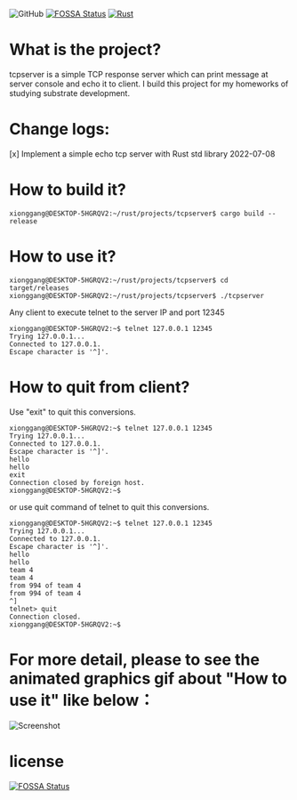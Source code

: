 ![GitHub](https://img.shields.io/github/license/tomxiong/tcpserver)
[![FOSSA Status](https://app.fossa.com/api/projects/git%2Bgithub.com%2Ftomxiong%2Ftcpserver.svg?type=shield)](https://app.fossa.com/projects/git%2Bgithub.com%2Ftomxiong%2Ftcpserver?ref=badge_shield)
[![Rust](https://github.com/tomxiong/tcpserver/actions/workflows/test.yml/badge.svg?branch=main)](https://github.com/tomxiong/tcpserver/actions/workflows/test.yml)

# What is the project? 
tcpserver is a simple TCP response server which can print message at server console and echo it to client.
I build this project for my homeworks of studying substrate development.

# Change logs:
 [x] Implement a simple echo tcp server with Rust std library 2022-07-08  

# How to build it?
```shell
xionggang@DESKTOP-5HGRQV2:~/rust/projects/tcpserver$ cargo build --release
```
# How to use it?
```shell
xionggang@DESKTOP-5HGRQV2:~/rust/projects/tcpserver$ cd target/releases
xionggang@DESKTOP-5HGRQV2:~/rust/projects/tcpserver$ ./tcpserver
```
Any client to execute telnet to the server IP and port 12345
```shell
xionggang@DESKTOP-5HGRQV2:~$ telnet 127.0.0.1 12345
Trying 127.0.0.1...
Connected to 127.0.0.1.
Escape character is '^]'.

```
# How to quit from client?
Use "exit" to quit this conversions.
```shell
xionggang@DESKTOP-5HGRQV2:~$ telnet 127.0.0.1 12345
Trying 127.0.0.1...
Connected to 127.0.0.1.
Escape character is '^]'.
hello
hello
exit
Connection closed by foreign host.
xionggang@DESKTOP-5HGRQV2:~$

```
or use quit command of telnet to quit this conversions.
```shell
xionggang@DESKTOP-5HGRQV2:~$ telnet 127.0.0.1 12345
Trying 127.0.0.1...
Connected to 127.0.0.1.
Escape character is '^]'.
hello
hello
team 4
team 4
from 994 of team 4
from 994 of team 4
^]
telnet> quit
Connection closed.
xionggang@DESKTOP-5HGRQV2:~$
```
# For more detail, please to see the animated graphics gif about "How to use it" like below：
![Screenshot](tcpserver_runing_screenshots.gif)

# license
[![FOSSA Status](https://app.fossa.com/api/projects/git%2Bgithub.com%2Ftomxiong%2Ftcpserver.svg?type=large)](https://app.fossa.com/projects/git%2Bgithub.com%2Ftomxiong%2Ftcpserver?ref=badge_large)